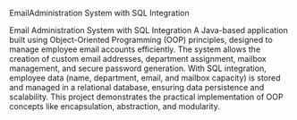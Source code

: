 EmailAdministration System with SQL Integration

Email Administration System with SQL Integration
A Java-based application built using Object-Oriented Programming (OOP) principles, designed to manage employee email accounts efficiently. 
The system allows the creation of custom email addresses, department assignment, mailbox management, and secure password generation. 
With SQL integration, employee data (name, department, email, and mailbox capacity) is stored and managed in a relational database, ensuring data persistence and scalability.
This project demonstrates the practical implementation of OOP concepts like encapsulation, abstraction, and modularity.
